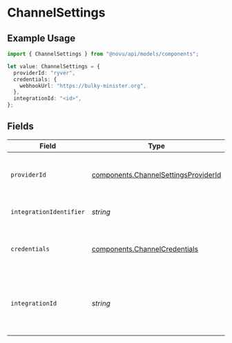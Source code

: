 # ChannelSettings

## Example Usage

```typescript
import { ChannelSettings } from "@novu/api/models/components";

let value: ChannelSettings = {
  providerId: "ryver",
  credentials: {
    webhookUrl: "https://bulky-minister.org",
  },
  integrationId: "<id>",
};
```

## Fields

| Field                                                                                        | Type                                                                                         | Required                                                                                     | Description                                                                                  |
| -------------------------------------------------------------------------------------------- | -------------------------------------------------------------------------------------------- | -------------------------------------------------------------------------------------------- | -------------------------------------------------------------------------------------------- |
| `providerId`                                                                                 | [components.ChannelSettingsProviderId](../../models/components/channelsettingsproviderid.md) | :heavy_check_mark:                                                                           | The provider identifier for the credentials                                                  |
| `integrationIdentifier`                                                                      | *string*                                                                                     | :heavy_minus_sign:                                                                           | The integration identifier                                                                   |
| `credentials`                                                                                | [components.ChannelCredentials](../../models/components/channelcredentials.md)               | :heavy_check_mark:                                                                           | Credentials payload for the specified provider                                               |
| `integrationId`                                                                              | *string*                                                                                     | :heavy_check_mark:                                                                           | The unique identifier of the integration associated with this channel.                       |